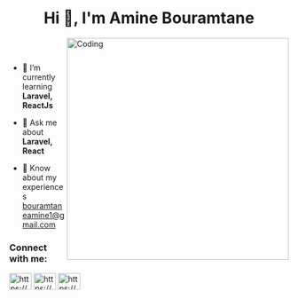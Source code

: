 <h1 align="center">Hi 👋, I'm Amine Bouramtane</h1>

<img align="right" alt="Coding" width="400" src="https://th.bing.com/th/id/R.b8621d221ed49bf3bf0abcb7e7efee87?rik=%2fVxsz46vZmIy9w&pid=ImgRaw&r=0">
<p align="right"> <a href="https://twitter.com/" target="blank"><img src="https://img.shields.io/twitter/follow/?logo=twitter&style=for-the-badge" alt="" /></a> </p>


<br>

- 🌱 I’m currently learning **Laravel, ReactJs**

- 💬 Ask me about **Laravel, React**

- 📄 Know about my experiences [bouramtaneamine1@gmail.com](bouramtaneamine1@gmail.com)

<h3 align="left">Connect with me:</h3>
<p align="left">
<a href="https://www.linkedin.com/in/amine-bouramtane-72975a259/" target="blank"><img align="center" src="https://raw.githubusercontent.com/rahuldkjain/github-profile-readme-generator/master/src/images/icons/Social/linked-in-alt.svg" alt="https://www.linkedin.com/in/amine-bouramtane-72975a259/" height="30" width="40" /></a>
<a href="https://www.facebook.com/amine.brmt.5" target="blank"><img align="center" src="https://raw.githubusercontent.com/rahuldkjain/github-profile-readme-generator/master/src/images/icons/Social/facebook.svg" alt="https://www.facebook.com/amine.brmt.5" height="30" width="40" /></a>
<a href="https://www.instagram.com/bouramtaneamine/" target="blank"><img align="center" src="https://raw.githubusercontent.com/rahuldkjain/github-profile-readme-generator/master/src/images/icons/Social/instagram.svg" alt="https://www.instagram.com/bouramtaneamine/" height="30" width="40" /></a>
</p>
